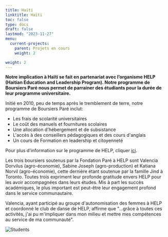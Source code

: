 ```yaml
---
title: Haïti
linktitle: Haïti
toc: false
type: docs
draft: false
lastmod: "2023-11-27"
menu:
  current-projects:
    parent: Projets en cours
    weight: 2

weight: 2
---
```


**Notre implication à Haïti se fait en partenariat avec l’organisme HELP (Haitian Education and Leadership Program). Notre programme de Boursiers Paré nous permet de parrainer des étudiants pour la durée de leur programme universitaire.**

Initié en 2010, peu de temps après le tremblement de terre, notre programme de Boursiers Paré inclut:

*   Les frais de scolarité universitaires
*   Le coût des manuels et fournitures scolaires
*   Une allocation d'hébergement et de subsistance
*   L'accès à des conseillers pédagogiques et des cours d'anglais
*   Un cours de Formation en leadership et citoyenneté

Pour plus d'information sur le programme de HELP, cliquer [ici](http://uhelp.net/our-story/how-we-work/#sthash.ZRikysiZ.dpuf).

Les trois boursiers soutenus par la Fondation Paré à HELP sont Valencia Dorvilus (agro-économie), Sabine Joseph (agro-production) et Katiana Norvil (agro-économie), cette dernière étant soutenue par la famille Jind à Toronto. Toutes trois expriment leur profonde gratitude envers HELP pour les avoir accompagnées dans leurs études. Mis à part les succès académiques, le plus important est peut-être leur engagement profond dans le service communautaire.

Valencia, ayant participé au groupe d'autonomisation des femmes à HELP et coordonné le club de danse de HELP, affirme que "...grâce à toutes ces activités, j'ai pu m'impliquer dans mon milieu et mettre mes compétences au service de ma communauté".

![Students](/img/Haiti/helpstudents.jpg)
